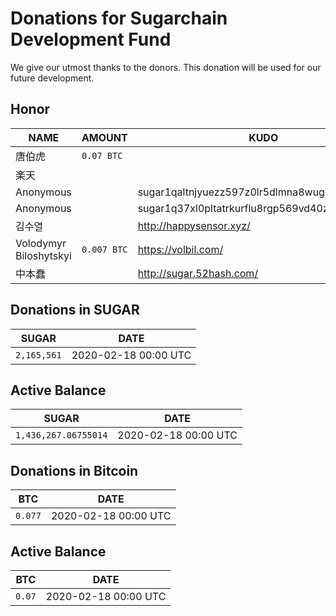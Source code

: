# Donations for Sugarchain Development Fund
We give our utmost thanks to the donors. This donation will be used for our future development.

## Honor
NAME | AMOUNT | KUDO | 
--|--|--| 
唐伯虎 | `0.07 BTC` | 
楽天 | | 
Anonymous | | sugar1qaltnjyuezz597z0lr5dlmna8wug9vv04q95zta | 
Anonymous | | sugar1q37xl0pltatrkurflu8rgp569vd40znnlsaphas | 
김수열 | | http://happysensor.xyz/ | 
Volodymyr Biloshytskyi | `0.007 BTC` | https://volbil.com/ | 
中本蠢 | | http://sugar.52hash.com/ | 

## Donations in SUGAR
SUGAR | DATE |
--|--|
`2,165,561` | 2020-02-18 00:00 UTC | 

## Active Balance
SUGAR | DATE |
--|--|
`1,436,267.06755014` | 2020-02-18 00:00 UTC |

## Donations in Bitcoin
BTC | DATE |
--|--|
`0.077` | 2020-02-18 00:00 UTC |

## Active Balance
BTC | DATE |
--|--|
`0.07` | 2020-02-18 00:00 UTC | 
